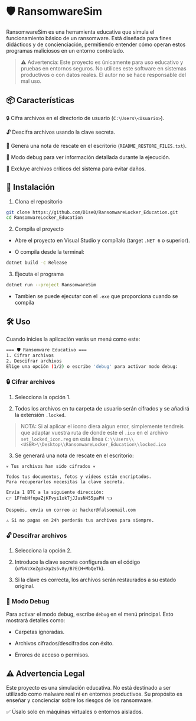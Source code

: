 # 🛡️ RansomwareSim

RansomwareSim es una herramienta educativa que simula el funcionamiento básico de un ransomware. Está diseñada para fines didácticos y de concienciación, permitiendo entender cómo operan estos programas maliciosos en un entorno controlado.

> ⚠️ Advertencia: Este proyecto es únicamente para uso educativo y pruebas en entornos seguros. No utilices este software en sistemas productivos o con datos reales. El autor no se hace responsable del mal uso.

## 📦 Características

🔒 Cifra archivos en el directorio de usuario (`C:\Users\<Usuario>`).

🔓 Descifra archivos usando la clave secreta.

📝 Genera una nota de rescate en el escritorio (`README_RESTORE_FILES.txt`).

🐞 Modo debug para ver información detallada durante la ejecución.

🛑 Excluye archivos críticos del sistema para evitar daños.

## 🚀 Instalación

1. Clona el repositorio

```bash
git clone https://github.com/D1se0/RansomwareLocker_Education.git
cd RansomwareLocker_Education
```

2. Compila el proyecto

  - Abre el proyecto en Visual Studio y compílalo (target `.NET 6` o superior).

  - O compila desde la terminal:

  ```bash
  dotnet build -c Release
  ```

3. Ejecuta el programa

  ```bash
  dotnet run --project RansomwareSim
  ```

  - Tambien se puede ejecutar con el `.exe` que proporciona cuando se compila

## 🛠️ Uso

Cuando inicies la aplicación verás un menú como este:

```bash
=== 🛡 Ransomware Educativo ===
1. Cifrar archivos
2. Descifrar archivos
Elige una opción (1/2) o escribe 'debug' para activar modo debug:
```

### 🔒 Cifrar archivos

1. Selecciona la opción 1.

2. Todos los archivos en tu carpeta de usuario serán cifrados y se añadirá la extensión `.locked`.

> NOTA: Si al aplicar el icono diera algun error, simplemente tendreis que adaptar vuestra ruta de donde este el `.ico` en el archivo `set_locked_icon.reg` en esta linea `C:\\Users\\<USER>\\Desktop\\RansomwareLocker_Education\\locked.ico`

3. Se generará una nota de rescate en el escritorio:

```less
💀 Tus archivos han sido cifrados 💀

Todos tus documentos, fotos y videos están encriptados.
Para recuperarlos necesitas la clave secreta.

Envía 1 BTC a la siguiente dirección:
👉 1FfmbHfnpaZjKFvyi1okTjJJusN455paPH 👈

Después, envía un correo a: hacker@falsoemail.com

⚠️ Si no pagas en 24h perderás tus archivos para siempre.
```

### 🔓 Descifrar archivos

1. Selecciona la opción 2.

2. Introduce la clave secreta configurada en el código (`uYbVcXeZgUkXp2s5v8y/B?E(H+MbQeTh`).

3. Si la clave es correcta, los archivos serán restaurados a su estado original.

### 🐞 Modo Debug

Para activar el modo debug, escribe `debug` en el menú principal. Esto mostrará detalles como:

- Carpetas ignoradas.

- Archivos cifrados/descifrados con éxito.

- Errores de acceso o permisos.

## ⚠️ Advertencia Legal

Este proyecto es una simulación educativa. No está destinado a ser utilizado como malware real ni en entornos productivos. Su propósito es enseñar y concienciar sobre los riesgos de los ransomware.

✅ Úsalo solo en máquinas virtuales o entornos aislados.
